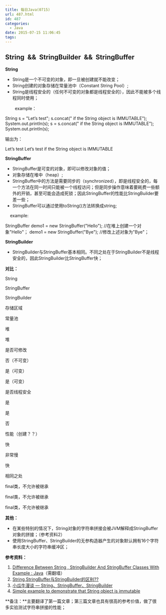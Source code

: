```yaml
---
title: 每日Java(0715)
url: 487.html
id: 487
categories:
  - Java
date: 2015-07-15 11:06:45
tags:
---
```


String  &&  StringBuilder  &&  StringBuffer
-------------------------------------------

**String**

*   String是一个不可变的对象，即一旦被创建就不能改变；
*   String创建的对象存储在常量池中（Constant String Pool）;
*   String是线程安全的（任何不可变的对象都是线程安全的），因此不能被多个线程同时使用；

        example：

String s = "Let’s test";
s.concat(" if the String object is IMMUTABLE");
System.out.println(s);
s = s.concat(" if the String object is IMMUTABLE");
System.out.println(s);

输出为：

Let’s test
Let’s test if the String object is IMMUTABLE

**StringBuffer**

*   StringBuffer是可变的对象，即可以修改对象的值；
*   对象存储在堆中（heap）;
*   StringBuffer中的方法是需要同步的（synchronized），即是线程安全的，每一个方法在同一时间只能被一个线程访问；但是同步操作意味着要耗费一些额外的开销，甚至可能会造成死锁；因此StringBuffer的性能比StringBuilder要差一些；
*   StringBuffer可以通过使用toString()方法转换成string;

    example:

StringBuffer demo1 = new StringBuffer("Hello");
//在堆上创建一个对象"Hello"；
demo1 = new StringBuffer("Bye");
//修改上述对象为"Bye"；

**StringBuilder**

*   StringBuilder与StringBuffer基本相同。不同之处在于StringBuilder不是线程安全的，因此StringBuilder比StringBuffer快；

**对比：**

String

StringBuffer

StringBuilder

存储区域

常量池

堆

堆

是否可修改

否（不可变）

是（可变）

是（可变）

是否线程安全

是

是

否

性能（创建？？）

快

非常慢

快

相同之处

final类，不允许被继承

final类，不允许被继承

final类，不允许被继承

**其他：**

*   在某些特别的情况下，String对象的字符串拼接会被JVM解释成StringBuffer对象的拼接；（参考资料2）
*   使用StringBuffer、StringBuilder的无参构造器产生的对象默认拥有16个字符串长度大小的字符串缓冲区；

**参考资料：**

1.  [Difference Between String , StringBuilder And StringBuffer Classes With Example : Java](http://javahungry.blogspot.com/2013/06/difference-between-string-stringbuilder.html)（需翻墙）
2.  [String,StringBuffer与StringBuilder的区别??](http://blog.csdn.net/rmn190/article/details/1492013)
3.  [小瓜牛漫谈 — String、StringBuffer、StringBuilder](http://www.cnblogs.com/fancydeepin/archive/2013/04/23/min-snail-speak_String-StringBuffer-StringBuilder.html)
4.  [Simple example to demonstrate that String object is immutable](http://www.techtamasha.com/simple-example-to-demonstrate-that-string-object-is-immutable/31)

**备注：**主要翻译了第一篇文章；第三篇文章也具有很高的参考价值，做了很多实验测试字符串拼接的性能；
